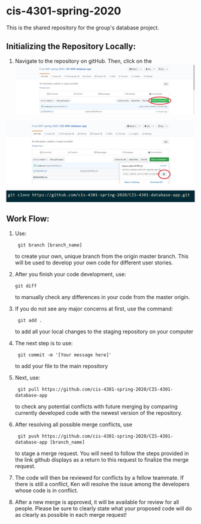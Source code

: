 # cis-4301-spring-2020
This is the shared repository for the group's database project.

## Initializing the Repository Locally:

1.  Navigate to the repository on gitHub.  Then, click on the 
![](Images/Step%201.jpg)

![](Images/Step%202.jpg)

![](Images/Step%203.png)

## Work Flow:


1.  Use: 

         git branch [branch_name]

      to create your own, unique branch from the origin master branch.  This will be used to develop
      your own code for different user stories. 

2.   After you finish your code development, use:

         git diff
   
      to manually check any differences in your code from the master origin.

3.  If you do not see any major concerns at first, use the command:

         git add .
   
      to add all your local changes to the staging repository on your computer

4.  The next step is to use:

         git commit -m '[Your message here]'

      to add your file to the main repository

5.  Next, use:

         git pull https://github.com/cis-4301-spring-2020/CIS-4301-database-app

      to check any potential conflicts with future merging by comparing currently developed code
      with the newest version of the repository.

6.  After resolving all possible merge conflicts, use

         git push https://github.com/cis-4301-spring-2020/CIS-4301-database-app [branch_name]

      to stage a merge request.  You will need to follow the steps provided in the link
      github displays as a return to this request to finalize the merge request.

7.  The code will then be reviewed for conflicts by a fellow teammate.  If there is
      still a conflict, Ken will resolve the issue among the developers whose code is in conflict.

8.  After a new merge is approved, it will be available for review for all people.  Please be sure
      to clearly state what your proposed code will do as clearly as possible in each merge request!

